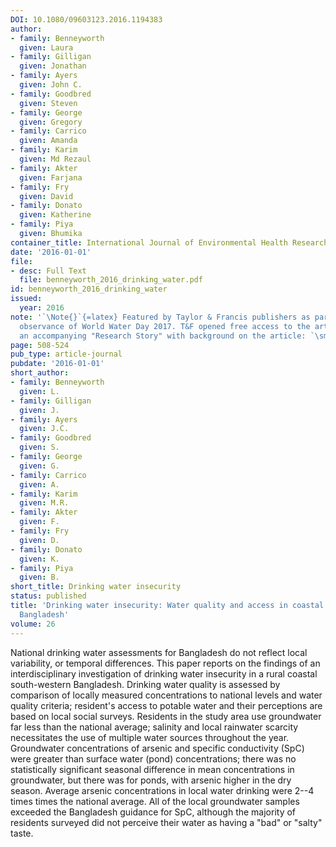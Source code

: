 ```yaml
---
DOI: 10.1080/09603123.2016.1194383
author:
- family: Benneyworth
  given: Laura
- family: Gilligan
  given: Jonathan
- family: Ayers
  given: John C.
- family: Goodbred
  given: Steven
- family: George
  given: Gregory
- family: Carrico
  given: Amanda
- family: Karim
  given: Md Rezaul
- family: Akter
  given: Farjana
- family: Fry
  given: David
- family: Donato
  given: Katherine
- family: Piya
  given: Bhumika
container_title: International Journal of Environmental Health Research
date: '2016-01-01'
file:
- desc: Full Text
  file: benneyworth_2016_drinking_water.pdf
id: benneyworth_2016_drinking_water
issued:
  year: 2016
note: '`\Note{}`{=latex} Featured by Taylor & Francis publishers as part of their
  observance of World Water Day 2017. T&F opened free access to the article and published
  an accompanying "Research Story" with background on the article: `\small`{=latex}<https://web.archive.org/web/20170915110349/http://authorservices.taylorandfrancis.com/world-water-day-2017-2/>.'
page: 508-524
pub_type: article-journal
pubdate: '2016-01-01'
short_author:
- family: Benneyworth
  given: L.
- family: Gilligan
  given: J.
- family: Ayers
  given: J.C.
- family: Goodbred
  given: S.
- family: George
  given: G.
- family: Carrico
  given: A.
- family: Karim
  given: M.R.
- family: Akter
  given: F.
- family: Fry
  given: D.
- family: Donato
  given: K.
- family: Piya
  given: B.
short_title: Drinking water insecurity
status: published
title: 'Drinking water insecurity: Water quality and access in coastal south-western
  Bangladesh'
volume: 26
---
```

National drinking water assessments for Bangladesh do not reflect local variability, or temporal differences. This paper reports on the findings of an interdisciplinary investigation of drinking water insecurity in a rural coastal south-western Bangladesh. Drinking water quality is assessed by comparison of locally measured concentrations to national levels and water quality criteria; resident&#x27;s access to potable water and their perceptions are based on local social surveys. Residents in the study area use groundwater far less than the national average; salinity and local rainwater scarcity necessitates the use of multiple water sources throughout the year. Groundwater concentrations of arsenic and specific conductivity (SpC) were greater than surface water (pond) concentrations; there was no statistically significant seasonal difference in mean concentrations in groundwater, but there was for ponds, with arsenic higher in the dry season. Average arsenic concentrations in local water drinking were 2--4 times times the national average. All of the local groundwater samples exceeded the Bangladesh guidance for SpC, although the majority of residents surveyed did not perceive their water as having a &quot;bad&quot; or &quot;salty&quot; taste.
